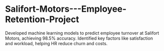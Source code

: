 # Salifort-Motors---Employee-Retention-Project
 Developed machine learning models to predict employee turnover at Salifort Motors, achieving 98.5% accuracy. Identified key factors like satisfaction and workload, helping HR reduce churn and costs.
